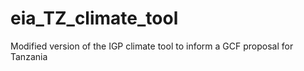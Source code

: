 # eia_TZ_climate_tool
Modified version of the IGP climate tool to inform a GCF proposal for Tanzania
